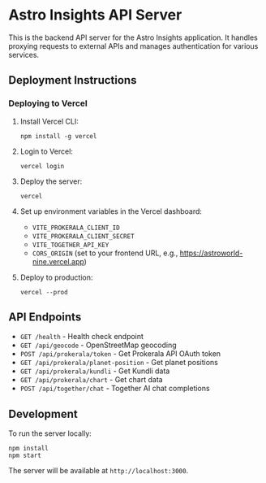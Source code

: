 # Astro Insights API Server

This is the backend API server for the Astro Insights application. It handles proxying requests to external APIs and manages authentication for various services.

## Deployment Instructions

### Deploying to Vercel

1. Install Vercel CLI:
   ```
   npm install -g vercel
   ```

2. Login to Vercel:
   ```
   vercel login
   ```

3. Deploy the server:
   ```
   vercel
   ```

4. Set up environment variables in the Vercel dashboard:
   - `VITE_PROKERALA_CLIENT_ID`
   - `VITE_PROKERALA_CLIENT_SECRET`
   - `VITE_TOGETHER_API_KEY`
   - `CORS_ORIGIN` (set to your frontend URL, e.g., https://astroworld-nine.vercel.app)

5. Deploy to production:
   ```
   vercel --prod
   ```

## API Endpoints

- `GET /health` - Health check endpoint
- `GET /api/geocode` - OpenStreetMap geocoding
- `POST /api/prokerala/token` - Get Prokerala API OAuth token
- `GET /api/prokerala/planet-position` - Get planet positions
- `GET /api/prokerala/kundli` - Get Kundli data
- `GET /api/prokerala/chart` - Get chart data
- `POST /api/together/chat` - Together AI chat completions

## Development

To run the server locally:

```
npm install
npm start
```

The server will be available at `http://localhost:3000`. 